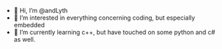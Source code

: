- 👋 Hi, I’m @andLyth
- 👀 I’m interested in everything concerning coding, but especially embedded
- 🌱 I’m currently learning c++, but have touched on some python and c# as well. 


<!---
andLyth/andLyth is a ✨ special ✨ repository because its `README.md` (this file) appears on your GitHub profile.
You can click the Preview link to take a look at your changes.
--->
